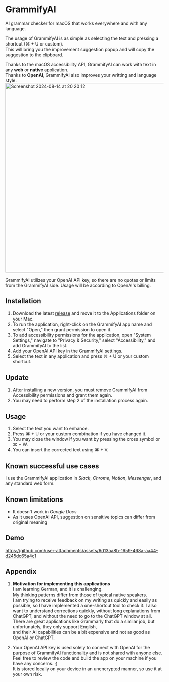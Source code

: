 # GrammifyAI

AI grammar checker for macOS that works everywhere and with any language.

The usage of GrammifyAI is as simple as selecting the text and pressing a shortcut (⌘ + U or custom).  
This will bring you the improvement suggestion popup and will copy the suggestion to the clipboard.

Thanks to the macOS accessibility API, GrammifyAI can work with text in any **web** or **native** application.  
Thanks to **OpenAI**, GrammifyAI also improves your writting and language style.  
<img width="600" alt="Screenshot 2024-08-14 at 20 20 12" src="https://github.com/user-attachments/assets/9155695c-49d6-44ad-ba07-71b2e4085982">

GrammifyAI utilizes your OpenAI API key, so there are no quotas or limits from the GrammifyAI side. Usage will be according to OpenAI's billing.

## Installation
  1. Download the latest [release](https://github.com/harentius/GrammifyAI/releases) and move it to the Applications folder on your Mac.
  2. To run the application, right-click on the GrammifyAI app name and select "Open," then grant permission to open it.
  3. To add accessibility permissions for the application, open "System Settings," navigate to "Privacy & Security," select "Accessibility," and add GrammifyAI to the list.
  4. Add your OpenAI API key in the GrammifyAI settings.
  5. Select the text in any application and press ⌘ + U or your custom shortcut.

## Update
  1. After installing a new version, you must remove GrammifyAI from Accessibility permissions and grant them again.
  2. You may need to perform step 2 of the installation process again.

## Usage
  1. Select the text you want to enhance.
  2. Press ⌘ + U or your custom combination if you have changed it.
  3. You may close the window if you want by pressing the cross symbol or ⌘ + W.
  4. You can insert the corrected text using ⌘ + V.
     
## Known successful use cases
I use the GrammifyAI application in *Slack*, *Chrome*, *Notion*, *Messenger*, and any standard web form.  

## Known limitations
  * It doesn't work in *Google Docs*
  * As it uses OpenAI API, suggestion on sensitive topics can differ from original meaning

## Demo
https://github.com/user-attachments/assets/6d13aa8b-1659-468a-aa44-d245dc65a4c1

## Appendix
 1. **Motivation for implementing this applications**  
I am learning German, and it is challenging.  
My thinking patterns differ from those of typical native speakers.  
I am trying to receive feedback on my writing as quickly and easily as possible, so I have implemented a one-shortcut tool to check it.
I also want to understand corrections quickly, without long explanations from ChatGPT, and without the need to go to the ChatGPT window at all. 
There are great applications like Grammarly that do a similar job, but unfortunately, they only support English,  
and their AI capabilities can be a bit expensive and not as good as OpenAI or ChatGPT.  

2. Your OpenAI API key is used solely to connect with OpenAI for the purpose of GrammifyAI functionality and is not shared with anyone else.  
Feel free to review the code and build the app on your machine if you have any concerns. ;)  
It is stored locally on your device in an unencrypted manner, so use it at your own risk.  
